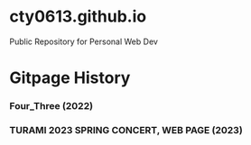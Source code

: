 # cty0613.github.io
Public Repository for Personal Web Dev

# Gitpage History
### Four_Three (2022)
### TURAMI 2023 SPRING CONCERT, WEB PAGE (2023)
